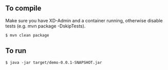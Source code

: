 ## To compile

Make sure you have XD-Admin and a container running, otherwise disable tests (e.g. mvn package -DskipTests).

`$ mvn clean package`


## To run

`$ java -jar target/demo-0.0.1-SNAPSHOT.jar`

